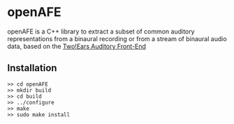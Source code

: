 openAFE
===========================

openAFE is a C++ library to extract a subset of common auditory representations from a binaural recording or from a stream of binaural audio data, based on the [Two!Ears Auditory Front-End](https://github.com/TWOEARS/auditory-front-end)

## Installation

```Shell
>> cd openAFE
>> mkdir build
>> cd build
>> ../configure
>> make
>> sudo make install
```
